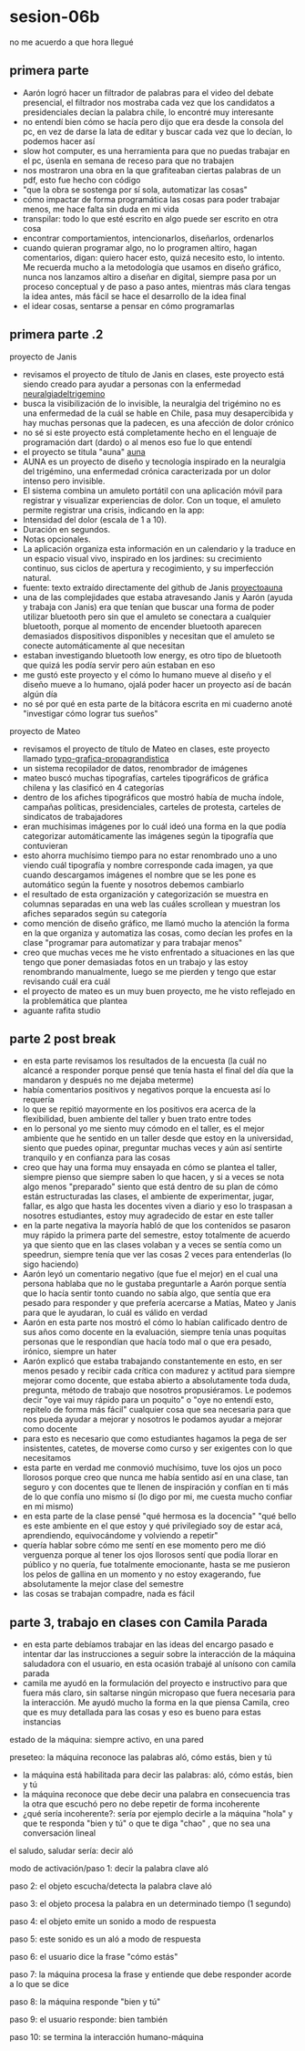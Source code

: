 # sesion-06b

no me acuerdo a que hora llegué

## primera parte

- Aarón logró hacer un filtrador de palabras para el video del debate presencial, el filtrador nos mostraba cada vez que los candidatos a presidenciales decían la palabra chile, lo encontré muy interesante
- no entendí bien cómo se hacía pero dijo que era desde la consola del pc, en vez de darse la lata de editar y buscar cada vez que lo decían, lo podemos hacer así
- slow hot computer, es una herramienta para que no puedas trabajar en el pc, úsenla en semana de receso para que no trabajen
- nos mostraron una obra en la que grafiteaban ciertas palabras de un pdf, esto fue hecho con código
- "que la obra se sostenga por sí sola, automatizar las cosas"
- cómo impactar de forma programática las cosas para poder trabajar menos, me hace falta sin duda en mi vida
- transpilar: todo lo que esté escrito en algo puede ser escrito en otra cosa
- encontrar comportamientos, intencionarlos, diseñarlos, ordenarlos
- cuando quieran programar algo, no lo programen altiro, hagan comentarios, digan: quiero hacer esto, quizá necesito esto, lo intento. Me recuerda mucho a la metodología que usamos en diseño gráfico, nunca nos lanzamos altiro a diseñar en digital, siempre pasa por un proceso conceptual y de paso a paso antes, mientras más clara tengas la idea antes, más fácil se hace el desarrollo de la idea final
- el idear cosas, sentarse a pensar en cómo programarlas

## primera parte .2

proyecto de Janis

- revisamos el proyecto de título de Janis en clases, este proyecto está siendo creado para ayudar a personas con la enfermedad [neuralgiadeltrigemino](https://www.mayoclinic.org/es/diseases-conditions/trigeminal-neuralgia/symptoms-causes/syc-20353344)
- busca la visibilización de lo invisible, la neuralgia del trigémino no es una enfermedad de la cuál se hable en Chile, pasa muy desapercibida y hay muchas personas que la padecen, es una afección de dolor crónico
- no sé si este proyecto está completamente hecho en el lenguaje de programación dart (dardo) o al menos eso fue lo que entendí
- el proyecto se titula "auna" [auna](https://github.com/janisepulveda/auna)
- AUNA es un proyecto de diseño y tecnología inspirado en la neuralgia del trigémino, una enfermedad crónica caracterizada por un dolor intenso pero invisible.
- El sistema combina un amuleto portátil con una aplicación móvil para registrar y visualizar experiencias de dolor.
Con un toque, el amuleto permite registrar una crisis, indicando en la app:
- Intensidad del dolor (escala de 1 a 10).
- Duración en segundos.
- Notas opcionales.
- La aplicación organiza esta información en un calendario y la traduce en un espacio visual vivo, inspirado en los jardines: su crecimiento continuo, sus ciclos de apertura y recogimiento, y su imperfección natural.
- fuente: texto extraído directamente del github de Janis [proyectoauna](https://github.com/janisepulveda/auna)
- una de las complejidades que estaba atravesando Janis y Aarón (ayuda y trabaja con Janis) era que tenían que buscar una forma de poder utilizar bluetooth pero sin que el amuleto se conectara a cualquier bluetooth, porque al momento de encender bluetooth aparecen demasiados dispositivos disponibles y necesitan que el amuleto se conecte automáticamente al que necesitan
- estaban investigando bluetooth low energy, es otro tipo de bluetooth que quizá les podía servir pero aún estaban en eso
- me gustó este proyecto y el cómo lo humano mueve al diseño y el diseño mueve a lo humano, ojalá poder hacer un proyecto así de bacán algún día
- no sé por qué en esta parte de la bitácora escrita en mi cuaderno anoté "investigar cómo lograr tus sueños"

proyecto de Mateo

- revisamos el proyecto de título de Mateo en clases, este proyecto llamado [typo-grafica-propagrandistica](https://github.com/matbutom/typo-grafica-propagandistica)
- un sistema recopilador de datos, renombrador de imágenes
- mateo buscó muchas tipografías, carteles tipográficos de gráfica chilena y las clasificó en 4 categorías
- dentro de los afiches tipográficos que mostró había de mucha índole, campañas políticas, presidenciales, carteles de protesta, carteles de sindicatos de trabajadores
- eran muchísimas imágenes por lo cuál ideó una forma en la que podía categorizar automáticamente las imágenes según la tipografía que contuvieran
- esto ahorra muchísimo tiempo para no estar renombrado uno a uno viendo cuál tipografía y nombre corresponde cada imagen, ya que cuando descargamos imágenes el nombre que se les pone es automático según la fuente y nosotros debemos cambiarlo
- el resultado de esta organización y categorización se muestra en columnas separadas en una web las cuáles scrollean y muestran los afiches separados según su categoría
- como mención de diseño gráfico, me llamó mucho la atención la forma en la que organiza y automatiza las cosas, como decían les profes en la clase "programar para automatizar y para trabajar menos"
- creo que muchas veces me he visto enfrentado a situaciones en las que tengo que poner demasiadas fotos en un trabajo y las estoy renombrando manualmente, luego se me pierden y tengo que estar revisando cuál era cuál
- el proyecto de mateo es un muy buen proyecto, me he visto reflejado en la problemática que plantea
- aguante rafita studio

## parte 2 post break

- en esta parte revisamos los resultados de la encuesta (la cuál no alcancé a responder porque pensé que tenía hasta el final del día que la mandaron y después no me dejaba meterme)
- había comentarios positivos y negativos porque la encuesta así lo requería
- lo que se repitió mayormente en los positivos era acerca de la flexibilidad, buen ambiente del taller y buen trato entre todes
- en lo personal yo me siento muy cómodo en el taller,  es el mejor ambiente que he sentido en un taller desde que estoy en la universidad, siento que puedes opinar, preguntar muchas veces y aún así sentirte tranquilo y en confianza para las cosas
- creo que hay una forma muy ensayada en cómo se plantea el taller, siempre pienso que siempre saben lo que hacen, y si a veces se nota algo menos "preparado" siento que está dentro de su plan de cómo están estructuradas las clases, el ambiente de experimentar, jugar, fallar, es algo que hasta les docentes viven a diario y eso lo traspasan a nosotres estudiantes, estoy muy agradecido de estar en este taller
- en la parte negativa la mayoría habló de que los contenidos se pasaron muy rápido la primera parte del semestre, estoy totalmente de acuerdo ya que siento que en las clases volaban y a veces se sentía como un speedrun, siempre tenía que ver las cosas 2 veces para entenderlas (lo sigo haciendo)
- Aarón leyó un comentario negativo (que fue el mejor) en el cual una persona hablaba que no le gustaba preguntarle a Aarón porque sentía que lo hacía sentir tonto cuando no sabía algo, que sentía que era pesado para responder y que prefería acercarse a Matías, Mateo y Janis para que le ayudaran, lo cuál es válido en verdad
- Aarón en esta parte nos mostró el cómo lo habían calificado dentro de sus años como docente en la evaluación, siempre tenía unas poquitas personas que le respondían que hacía todo mal o que era pesado, irónico, siempre un hater
- Aarón explicó que estaba trabajando constantemente en esto, en ser menos pesado y recibir cada crítica con madurez y actitud para siempre mejorar como docente, que estaba abierto a absolutamente toda duda, pregunta, método de trabajo que nosotros propusiéramos. Le podemos decir "oye vai muy rápido para un poquito" o "oye no entendí esto, repítelo de forma más fácil" cualquier cosa que sea necesaria para que nos pueda ayudar a mejorar y nosotros le podamos ayudar a mejorar como docente
- para esto es necesario que como estudiantes hagamos la pega de ser insistentes, catetes, de moverse como curso y ser exigentes con lo que necesitamos
- esta parte en verdad me conmovió muchísimo, tuve los ojos un poco llorosos porque creo que nunca me había sentido así en una clase, tan seguro y con docentes que te llenen de inspiración y confían en ti más de lo que confía uno mismo sí (lo digo por mi, me cuesta mucho confiar en mi mismo)
- en esta parte de la clase pensé "qué hermosa es la docencia" "qué bello es este ambiente en el que estoy y qué privilegiado soy de estar acá, aprendiendo, equivocándome y volviendo a repetir"
- quería hablar sobre cómo me sentí en ese momento pero me dió verguenza porque al tener los ojos llorosos sentí que podía llorar en público y no quería, fue totalmente emocionante, hasta se me pusieron los pelos de gallina en un momento y no estoy exagerando, fue absolutamente la mejor clase del semestre
- las cosas se trabajan compadre, nada es fácil

## parte 3, trabajo en clases con Camila Parada

- en esta parte debíamos trabajar en las ideas del encargo pasado e intentar dar las instrucciones a seguir sobre la interacción de la máquina saludadora con el usuario, en esta ocasión trabajé al unísono con camila parada
- camila me ayudó en la formulación del proyecto e instructivo para que fuera más claro, sin saltarse ningún micropaso que fuera necesaria para la interacción. Me ayudó mucho la forma en la que piensa Camila, creo que es muy detallada para las cosas y eso es bueno para estas instancias

estado de la máquina: siempre activo, en una pared

preseteo: la máquina reconoce las palabras aló, cómo estás, bien y tú
- la máquina está habilitada para decir las palabras: aló, cómo estás, bien y tú
- la máquina reconoce que debe decir una palabra en consecuencia tras la otra que escuchó pero no debe repetir de forma incoherente
- ¿qué sería incoherente?: sería por ejemplo decirle a la máquina "hola" y que te responda "bien y tú" o que te diga "chao" , que no sea una conversación lineal

el saludo, saludar sería: decir aló 

modo de activación/paso 1: decir la palabra clave aló

paso 2: el objeto escucha/detecta la palabra clave aló

paso 3: el objeto procesa la palabra en un determinado tiempo (1 segundo)

paso 4: el objeto emite un sonido a modo de respuesta

paso 5: este sonido es un aló a modo de respuesta

paso 6: el usuario dice la frase "cómo estás"

paso 7: la máquina procesa la frase y entiende que debe responder acorde a lo que se dice

paso 8: la máquina responde "bien y tú"

paso 9: el usuario responde: bien también

paso 10: se termina la interacción humano-máquina

